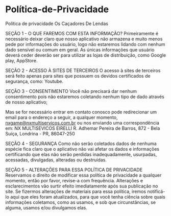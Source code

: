 # Política-de-Privacidade
Política de privacidade Os Caçadores De Lendas

SEÇÃO 1 - O QUE FAREMOS COM ESTA INFORMAÇÃO?
Primeiramente é necessário deixar claro que nosso aplicativo não armazena e muito menos pede por informações do usuário, logo não estaremos lidando com nenhum dado sensível ou comum em geral.
As únicas informações que usuário deverá ceder deverão ser para utilizar as lojas de distribuição, como Google play, AppStore.

SEÇÃO 2 - ACESSO À SITES DE TERCEIROS
O acesso à sites de terceiros será feito apenas para sites que possuem os devidos certificados de segurança, como: Youtube.

SEÇÃO 3 - CONSENTIMENTO
Você não precisará dar nenhum consentimento pois não estaremos coletando nenhum tipo de dado através de nosso aplicativo;

Mas se for necessário entrar em contato conosco pode redirecionar um email para o endereço a seguir, a qualquer momento, nxgame@nxmultiservicos.com.br ou nos enviando uma correspondência em: NX MULTISEVICOS EIRELLI R. Adhemar Pereira de Barros, 872 - Bela Suíça, Londrina - PR, 86047-250

SEÇÃO 4 - SEGURANÇA
Como não serão coletados dados de nenhuma espécie fica claro que o aplicativo não vai afetar os dados e informações certificando  que elas não serão perdidas inadequadamente, usurpadas, acessadas, divulgadas, alteradas ou destruídas.

SEÇÃO 5 - ALTERAÇÕES PARA ESSA POLÍTICA DE PRIVACIDADE
Reservamos o direito de modificar essa política de privacidade a qualquer momento, então por favor, revise-a com frequência. Alterações e esclarecimentos vão surtir efeito imediatamente após sua publicação no site. Se fizermos alterações de materiais para essa política, iremos notificá-lo aqui que eles foram atualizados, para que você tenha ciência sobre quais informações coletamos, como as usamos, e sob que circunstâncias, se alguma, usamos e/ou divulgamos elas.

